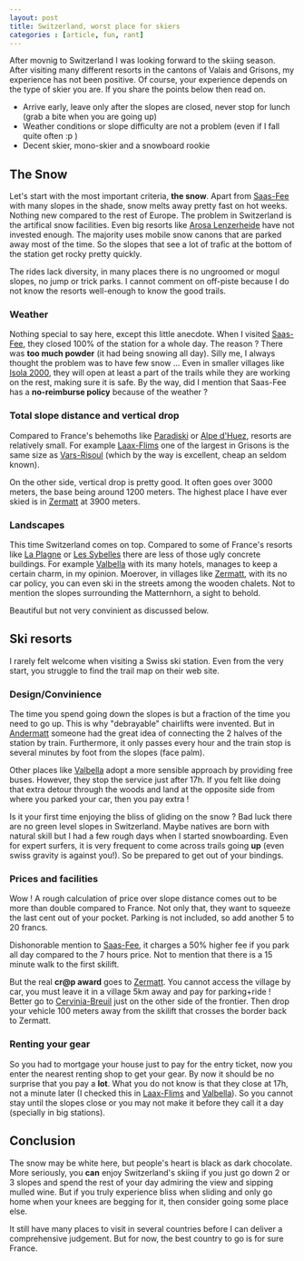 ```yaml
---
layout: post
title: Switzerland, worst place for skiers
categories : [article, fun, rant]
---
```


After movnig to Switzerland I was looking forward to the skiing season. 
After visiting many different resorts in the cantons of Valais and Grisons, my experience has not been positive.
Of course, your experience depends on the type of skier you are. If you share the points below then read on.

* Arrive early, leave only after the slopes are closed, never stop for lunch (grab a bite when you are going up)
* Weather conditions or slope difficulty are not a problem (even if I fall quite often :p )
* Decent skier, mono-skier and a snowboard rookie

## The Snow

Let's start with the most important criteria, **the snow**.
Apart from [Saas-Fee][1] with many slopes in the shade, snow melts away pretty fast on hot weeks. Nothing new compared to the rest of Europe.
The problem in Switzerland is the artifical snow facilities. Even big resorts like [Arosa Lenzerheide][2] have not invested enough.
The majority uses mobile snow canons that are parked away most of the time. So the slopes that see a lot of trafic at the bottom
of the station get rocky pretty quickly.

The rides lack diversity, in many places there is no ungroomed or mogul slopes, no jump or trick parks. 
I cannot comment on off-piste because I do not know the resorts well-enough to know the good trails.

### Weather

Nothing special to say here, except this little anecdote.
When I visited [Saas-Fee][1], they closed 100% of the station for a whole day. The reason ? There was **too much powder** (it had being snowing all day).
Silly me, I always thought the problem was to have few snow ...
Even in smaller villages like [Isola 2000][12], they will open at least a part of the trails while they are working on the rest, making sure it is safe.
By the way, did I mention that Saas-Fee has a **no-reimburse policy** because of the weather ?

### Total slope distance and vertical drop

Compared to France's behemoths like [Paradiski][6] or [Alpe d'Huez][7], resorts are relatively small. 
For example [Laax-Flims][10] one of the largest in Grisons is the same size as [Vars-Risoul][11] (which by the way is excellent, cheap an seldom known).

On the other side, vertical drop is pretty good. It often goes over 3000 meters, the base being around 1200 meters. 
The highest place I have ever skied is in [Zermatt][5] at 3900 meters.

### Landscapes

This time Switzerland comes on top. 
Compared to some of France's resorts like [La Plagne][3] or [Les Sybelles][4] there are less of those ugly concrete buildings.
For example [Valbella][2] with its many hotels, manages to keep a certain charm, in my opinion.
Moerover, in villages like [Zermatt][5], with its no car policy, you can even ski in the streets among the wooden chalets.
Not to mention the slopes surrounding the Matternhorn, a sight to behold.

Beautiful but not very convinient as discussed below.

## Ski resorts

I rarely felt welcome when visiting a Swiss ski station.
Even from the very start, you struggle to find the trail map on their web site.

### Design/Convinience

The time you spend going down the slopes is but a fraction of the time you need to go up. This is why "debrayable" chairlifts were invented.
But in [Andermatt][9] someone had the great idea of connecting the 2 halves of the station by train. 
Furthermore, it only passes every hour and the train stop is several minutes by foot from the slopes (face palm).

Other places like [Valbella][2] adopt a more sensible approach by providing free buses. However, they stop the service just after 17h. 
If you felt like doing that extra detour through the woods and land at the opposite side from where you parked your car, then you pay extra !

Is it your first time enjoying the bliss of gliding on the snow ? 
Bad luck there are no green level slopes in Switzerland. Maybe natives are born with natural skill but I had a few rough days when I started snowboarding. 
Even for expert surfers, it is very frequent to come across trails going **up** (even swiss gravity is against you!). So be prepared to get out of your bindings.

### Prices and facilities

Wow ! A rough calculation of price over slope distance comes out to be more than double compared to France.
Not only that, they want to squeeze the last cent out of your pocket. Parking is not included, so add another 5 to 20 francs.

Dishonorable mention to [Saas-Fee][1], it charges a 50% higher fee if you park all day compared to the 7 hours price. Not to mention that there is a 15 minute walk to the first skilift.

But the real **cr@p award** goes to [Zermatt][5]. You cannot access the village by car, you must leave it in a village 5km away and pay for parking+ride !
Better go to [Cervinia-Breuil][8] just on the other side of the frontier. Then drop your vehicle 100 meters away from the skilift that crosses the border back to Zermatt.

### Renting your gear

So you had to mortgage your house just to pay for the entry ticket, now you enter the nearest renting shop to get your gear.
By now it should be no surprise that you pay a **lot**. What you do not know is that they close at 17h, not a minute later (I checked this in [Laax-Flims][10] and [Valbella][2]). 
So you cannot stay until the slopes close or you may not make it before they call it a day (specially in big stations).

## Conclusion

The snow may be white here, but people's heart is black as dark chocolate.
More seriously, you **can** enjoy Switzerland's skiing if you just go down 2 or 3 slopes and spend the rest of your day admiring the view and sipping mulled wine.
But if you truly experience bliss when sliding and only go home when your knees are begging for it, then consider going some place else.

It still have many places to visit in several countries before I can deliver a comprehensive judgement. But for now, the best country to go is for sure France.

[1]: sismedia.mit.ch/saastal/sismap/3/html/winter/de/index.html?showaccordion=2
[2]: http://www.infosnow.ch/~apgmontagne/?lang=de&id=67&tab=map-wi
[3]: http://www.la-plagne.com/images/ski/plandespistes.pdf
[4]: http://live.skiplan.com/moduleweb/2.0/sybelles.php#
[5]: http://www.matterhornparadise.ch/en/summer/panoramalive?affiliate=1
[6]: http://www.lesarcs.com/domaine-skiable.html
[7]: http://live.skiplan.com/moduleweb/2.0/alpedhuez.php#
[8]: http://www.breuil-cervinia.it/documents/Download_the_map_in_PDF?ixDownload=true
[9]: http://www.skiarena.ch/en/skiing/webcams.html
[10]: http://live.laax.com/?page=slopes
[11]: http://www.risoul.com/plan-des-pistes-hiver.html
[12]: http://winter.isola2000.com/ski-area

